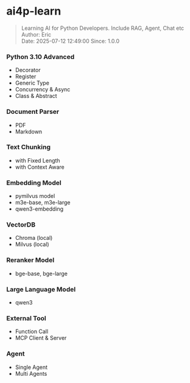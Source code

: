 # ai4p-learn
> Learning AI for Python Developers. Include RAG, Agent, Chat etc <br>
> Author: Eric <br>
> Date: 2025-07-12 12:49:00
> Since: 1.0.0

### Python 3.10 Advanced
- Decorator
- Register
- Generic Type
- Concurrency & Async
- Class & Abstract

### Document Parser
- PDF
- Markdown

### Text Chunking
- with Fixed Length
- with Context Aware

### Embedding Model
- pymilvus model
- m3e-base, m3e-large
- qwen3-embedding

### VectorDB
- Chroma (local)
- Milvus (local)

### Reranker Model
- bge-base, bge-large

### Large Language Model
- qwen3

### External Tool
- Function Call
- MCP Client & Server

### Agent
- Single Agent
- Multi Agents